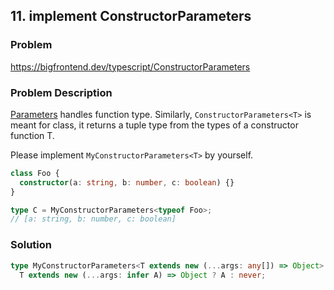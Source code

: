 ## 11. implement ConstructorParameters<T>

### Problem

https://bigfrontend.dev/typescript/ConstructorParameters

### Problem Description

[Parameters<T>](https://bigfrontend.dev/typescript/Parameters) handles function type. Similarly, `ConstructorParameters<T>` is meant for class, it returns a tuple type from the types of a constructor function T.

Please implement `MyConstructorParameters<T>` by yourself.

```ts
class Foo {
  constructor(a: string, b: number, c: boolean) {}
}

type C = MyConstructorParameters<typeof Foo>;
// [a: string, b: number, c: boolean]
```

### Solution

```ts
type MyConstructorParameters<T extends new (...args: any[]) => Object> =
  T extends new (...args: infer A) => Object ? A : never;
```

